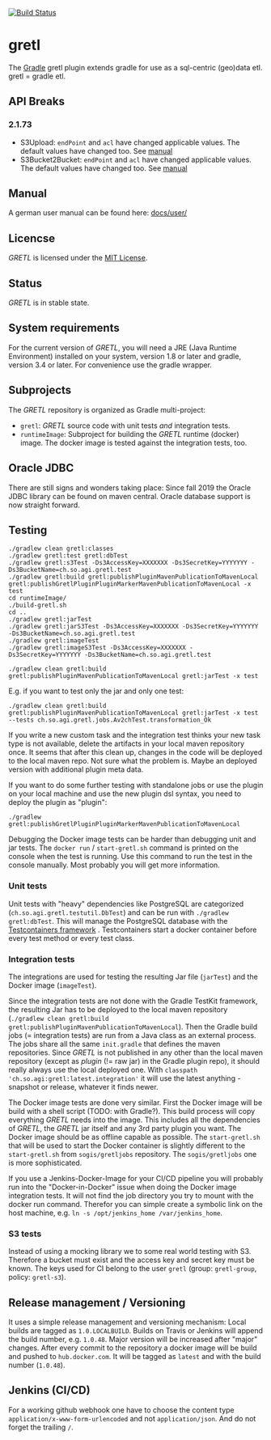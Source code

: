 [![Build Status](https://travis-ci.org/sogis/gretl.svg?branch=master)](https://travis-ci.org/sogis/gretl)

# gretl

The [Gradle](http://www.gradle.org) gretl plugin extends gradle for use as a sql-centric (geo)data etl. gretl = gradle etl.

## API Breaks

### 2.1.73
- S3Upload: `endPoint` and `acl` have changed applicable values. The default values have changed too. See [manual](docs/user/index.md#s3upload-experimental)
- S3Bucket2Bucket: `endPoint` and `acl` have changed applicable values. The default values have changed too. See [manual](docs/user/index.md#s3upload-experimental)

## Manual

A german user manual can be found here: [docs/user/](docs/user/index.md) 

## Licencse

_GRETL_ is licensed under the [MIT License](LICENSE).

## Status

_GRETL_ is in stable state.

## System requirements

For the current version of _GRETL_, you will need a JRE (Java Runtime Environment) installed on your system, version 1.8 or later and gradle, version 3.4 or later.
For convenience use the gradle wrapper.

## Subprojects

The _GRETL_ repository is organized as Gradle multi-project:

* `gretl`: _GRETL_ source code with unit tests _and_ integration tests.
* `runtimeImage`: Subproject for building the _GRETL_ runtime (docker) image. The docker image is tested against the integration tests, too.

## Oracle JDBC
There are still signs and wonders taking place: Since fall 2019 the Oracle JDBC library can be found on maven central. Oracle database support is now straight forward.

## Testing

```
./gradlew clean gretl:classes 
./gradlew gretl:test gretl:dbTest 
./gradlew gretl:s3Test -Ds3AccessKey=XXXXXXX -Ds3SecretKey=YYYYYYY -Ds3BucketName=ch.so.agi.gretl.test
./gradlew gretl:build gretl:publishPluginMavenPublicationToMavenLocal gretl:publishGretlPluginPluginMarkerMavenPublicationToMavenLocal -x test
cd runtimeImage/
./build-gretl.sh
cd ..
./gradlew gretl:jarTest 
./gradlew gretl:jarS3Test -Ds3AccessKey=XXXXXXX -Ds3SecretKey=YYYYYYY -Ds3BucketName=ch.so.agi.gretl.test
./gradlew gretl:imageTest 
./gradlew gretl:imageS3Test -Ds3AccessKey=XXXXXXX -Ds3SecretKey=YYYYYYY -Ds3BucketName=ch.so.agi.gretl.test
```

```
./gradlew clean gretl:build gretl:publishPluginMavenPublicationToMavenLocal gretl:jarTest -x test
```

E.g. if you want to test only the jar and only one test:
```
./gradlew clean gretl:build gretl:publishPluginMavenPublicationToMavenLocal gretl:jarTest -x test --tests ch.so.agi.gretl.jobs.Av2chTest.transformation_Ok

```

If you write a new custom task and the integration test thinks your new task type is not available, delete the artifacts in your local maven repository once. It seems that after this clean up, changes in the code will be deployed to the local maven repo. Not sure what the problem is. Maybe an deployed version with additional plugin meta data.

If you want to do some further testing with standalone jobs or use the plugin on your local machine and use the new plugin dsl syntax, you need to deploy the plugin as "plugin":

```
./gradlew gretl:publishGretlPluginPluginMarkerMavenPublicationToMavenLocal
```

Debugging the Docker image tests can be harder than debugging unit and jar tests. The `docker run` / `start-gretl.sh` command is printed on the console when the test is running. Use this command to run the test in the console manually. Most probably you will get more information.

### Unit tests
Unit tests with "heavy" dependencies like PostgreSQL are categorized (`ch.so.agi.gretl.testutil.DbTest`) and can be run with `./gradlew gretl:dbTest`. This will manage the PostgreSQL database with the [Testcontainers framework](https://www.testcontainers.org) . Testcontainers start a docker container before every test method or every test class.

### Integration tests
The integrations are used for testing the resulting Jar file (`jarTest`) and the Docker image (`imageTest`). 

Since the integration tests are not done with the Gradle TestKit framework, the resulting Jar has to be deployed to the local maven repository (`./gradlew clean gretl:build gretl:publishPluginMavenPublicationToMavenLocal`). Then the Gradle build jobs (= integration tests) are run from a Java class as an external process. The jobs share all the same `init.gradle` that defines the maven repositories. Since _GRETL_ is not published in any other than the local maven repository  (except as _plugin_ (!= raw jar) in the Gradle plugin repo), it should really always use the local deployed one. With `classpath 'ch.so.agi:gretl:latest.integration'` it will use the latest anything - snapshot or release, whatever it finds newer.

The Docker image tests are done very similar. First the Docker image will be build with a shell script (TODO: with Gradle?). This build process will copy everything _GRETL_ needs into the image. This includes all the dependencies of _GRETL_, the _GRETL_ jar itself and any 3rd party plugin you want. The Docker image should be as offline capable as possible. The `start-gretl.sh` that will be used to start the Docker container is slightly different to the `start-gretl.sh` from `sogis/gretljobs` repository. The `sogis/gretljobs` one is more sophisticated.

If you use a Jenkins-Docker-Image for your CI/CD pipeline you will probably run into the "Docker-in-Docker" issue when doing the Docker image integration tests. It will not find the job directory you try to mount with the docker run command. Therefor you can simple create a symbolic link on the host machine, e.g. `ln -s /opt/jenkins_home /var/jenkins_home`.

### S3 tests
Instead of using a mocking library we to some real world testing with S3. Therefore a bucket must exist and the access key and secret key must be known. The keys used for CI belong to the user `gretl` (group: `gretl-group`, policy: `gretl-s3`).

## Release management / Versioning

It uses a simple release management and versioning mechanism: Local builds are tagged as `1.0.LOCALBUILD`. Builds on Travis or Jenkins will append the build number, e.g. `1.0.48`. Major version will be increased after "major" changes. After every commit to the repository a docker image will be build and pushed to `hub.docker.com`. It will be tagged as `latest` and with the build number (`1.0.48`).

## Jenkins (CI/CD)
For a working github webhook one have to choose the content type `application/x-www-form-urlencoded` and not `application/json`. And do not forget the trailing `/`.  

